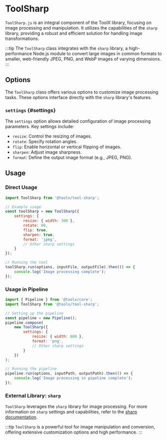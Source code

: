 # ToolSharp

`ToolSharp.js` is an integral component of the ToolX library, focusing on image processing and manipulation. It utilizes the capabilities of the `sharp` library, providing a robust and efficient solution for handling image transformations.

:::tip
The `ToolSharp` class integrates with the `sharp` library, a high-performance Node.js module to convert large images in common formats to smaller, web-friendly JPEG, PNG, and WebP images of varying dimensions.
:::

## Options

The `ToolSharp` class offers various options to customize image processing tasks. These options interface directly with the `sharp` library's features.

### `settings` {#settings}

The `settings` option allows detailed configuration of image processing parameters. Key settings include:

- `resize`: Control the resizing of images.
- `rotate`: Specify rotation angles.
- `flip`: Enable horizontal or vertical flipping of images.
- `sharpen`: Adjust image sharpness.
- `format`: Define the output image format (e.g., JPEG, PNG).

## Usage

### Direct Usage

```js
import ToolSharp from '@toolx/tool-sharp';

// Example usage
const toolSharp = new ToolSharp({
    settings: {
        resize: { width: 300 },
        rotate: 90,
        flip: true,
        sharpen: true,
        format: 'jpeg',
        // Other sharp settings
    }
});

// Running the tool
toolSharp.run(options, inputFile, outputFile).then(() => {
    console.log('Image processing complete');
});
```

### Usage in Pipeline

```js
import { Pipeline } from '@toolx/core';
import ToolSharp from '@toolx/tool-sharp';

// Setting up the pipeline
const pipeline = new Pipeline();
pipeline.compose(
    new ToolSharp({
        settings: {
            resize: { width: 600 },
            format: 'png',
            // Other sharp settings
        }
    })
);

// Running the pipeline
pipeline.run(options, inputPath, outputPath).then(() => {
    console.log('Image processing in pipeline complete');
});
```

### External Library: `sharp`

`ToolSharp` leverages the `sharp` library for image processing. For more information on `sharp` settings and capabilities, refer to the [sharp documentation](https://sharp.pixelplumbing.com/).

:::tip
`ToolSharp` is a powerful tool for image manipulation and conversion, offering extensive customization options and high performance.
:::
